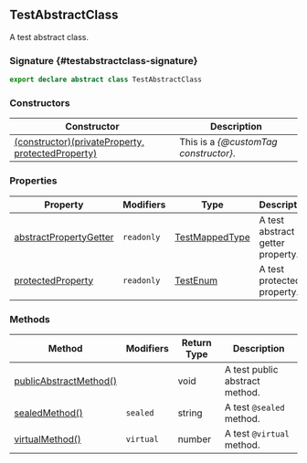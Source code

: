 ## TestAbstractClass

A test abstract class.

### Signature {#testabstractclass-signature}

```typescript
export declare abstract class TestAbstractClass
```

### Constructors

| Constructor | Description |
| - | - |
| [(constructor)(privateProperty, protectedProperty)](docs/test-suite-a/testabstractclass-_constructor_-constructor) | This is a _{@customTag constructor}_. |

### Properties

| Property | Modifiers | Type | Description |
| - | - | - | - |
| [abstractPropertyGetter](docs/test-suite-a/testabstractclass-abstractpropertygetter-property) | `readonly` | [TestMappedType](docs/test-suite-a/testmappedtype-typealias) | A test abstract getter property. |
| [protectedProperty](docs/test-suite-a/testabstractclass-protectedproperty-property) | `readonly` | [TestEnum](docs/test-suite-a/testenum-enum) | A test protected property. |

### Methods

| Method | Modifiers | Return Type | Description |
| - | - | - | - |
| [publicAbstractMethod()](docs/test-suite-a/testabstractclass-publicabstractmethod-method) | | void | A test public abstract method. |
| [sealedMethod()](docs/test-suite-a/testabstractclass-sealedmethod-method) | `sealed` | string | A test `@sealed` method. |
| [virtualMethod()](docs/test-suite-a/testabstractclass-virtualmethod-method) | `virtual` | number | A test `@virtual` method. |
